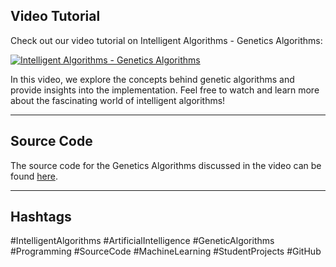 ## Video Tutorial

Check out our video tutorial on Intelligent Algorithms - Genetics Algorithms:

[![Intelligent Algorithms - Genetics Algorithms](https://img.youtube.com/vi/kSpdu08G7TE/0.jpg)](https://youtu.be/kSpdu08G7TE)

In this video, we explore the concepts behind genetic algorithms and provide insights into the implementation. Feel free to watch and learn more about the fascinating world of intelligent algorithms!

---

## Source Code

The source code for the Genetics Algorithms discussed in the video can be found [here](https://github.com/Ma7moudYasser/IntelligentAglorithmsForERU/blob/main/week%208/genetics.py).

---

## Hashtags
#IntelligentAlgorithms #ArtificialIntelligence #GeneticAlgorithms #Programming #SourceCode #MachineLearning #StudentProjects #GitHub

